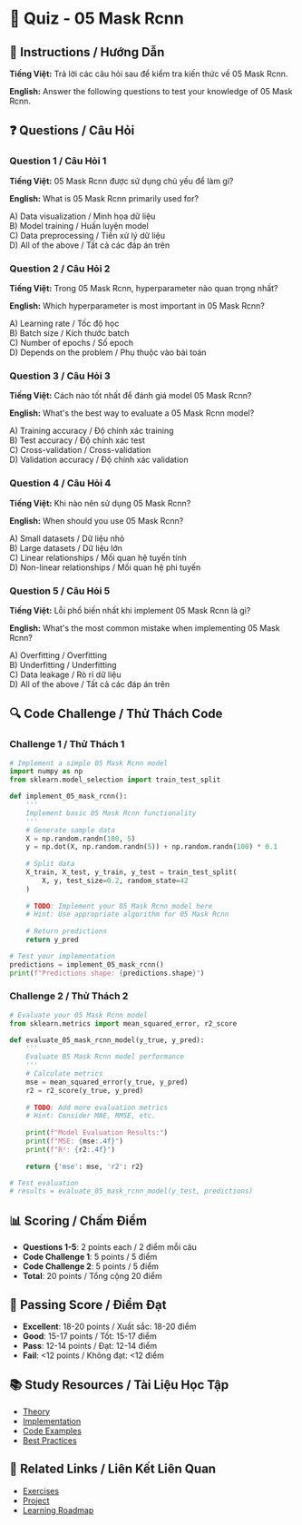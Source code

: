 # 🧠 Quiz - 05 Mask Rcnn

## 📝 Instructions / Hướng Dẫn

**Tiếng Việt:** Trả lời các câu hỏi sau để kiểm tra kiến thức về 05 Mask Rcnn.

**English:** Answer the following questions to test your knowledge of 05 Mask Rcnn.

## ❓ Questions / Câu Hỏi

### Question 1 / Câu Hỏi 1
**Tiếng Việt:** 05 Mask Rcnn được sử dụng chủ yếu để làm gì?

**English:** What is 05 Mask Rcnn primarily used for?

A) Data visualization / Minh họa dữ liệu  
B) Model training / Huấn luyện model  
C) Data preprocessing / Tiền xử lý dữ liệu  
D) All of the above / Tất cả các đáp án trên

### Question 2 / Câu Hỏi 2
**Tiếng Việt:** Trong 05 Mask Rcnn, hyperparameter nào quan trọng nhất?

**English:** Which hyperparameter is most important in 05 Mask Rcnn?

A) Learning rate / Tốc độ học  
B) Batch size / Kích thước batch  
C) Number of epochs / Số epoch  
D) Depends on the problem / Phụ thuộc vào bài toán

### Question 3 / Câu Hỏi 3
**Tiếng Việt:** Cách nào tốt nhất để đánh giá model 05 Mask Rcnn?

**English:** What's the best way to evaluate a 05 Mask Rcnn model?

A) Training accuracy / Độ chính xác training  
B) Test accuracy / Độ chính xác test  
C) Cross-validation / Cross-validation  
D) Validation accuracy / Độ chính xác validation

### Question 4 / Câu Hỏi 4
**Tiếng Việt:** Khi nào nên sử dụng 05 Mask Rcnn?

**English:** When should you use 05 Mask Rcnn?

A) Small datasets / Dữ liệu nhỏ  
B) Large datasets / Dữ liệu lớn  
C) Linear relationships / Mối quan hệ tuyến tính  
D) Non-linear relationships / Mối quan hệ phi tuyến

### Question 5 / Câu Hỏi 5
**Tiếng Việt:** Lỗi phổ biến nhất khi implement 05 Mask Rcnn là gì?

**English:** What's the most common mistake when implementing 05 Mask Rcnn?

A) Overfitting / Overfitting  
B) Underfitting / Underfitting  
C) Data leakage / Rò rỉ dữ liệu  
D) All of the above / Tất cả các đáp án trên

## 🔍 Code Challenge / Thử Thách Code

### Challenge 1 / Thử Thách 1
```python
# Implement a simple 05 Mask Rcnn model
import numpy as np
from sklearn.model_selection import train_test_split

def implement_05_mask_rcnn():
    '''
    Implement basic 05 Mask Rcnn functionality
    '''
    # Generate sample data
    X = np.random.randn(100, 5)
    y = np.dot(X, np.random.randn(5)) + np.random.randn(100) * 0.1
    
    # Split data
    X_train, X_test, y_train, y_test = train_test_split(
        X, y, test_size=0.2, random_state=42
    )
    
    # TODO: Implement your 05 Mask Rcnn model here
    # Hint: Use appropriate algorithm for 05 Mask Rcnn
    
    # Return predictions
    return y_pred

# Test your implementation
predictions = implement_05_mask_rcnn()
print(f"Predictions shape: {predictions.shape}")
```

### Challenge 2 / Thử Thách 2
```python
# Evaluate your 05 Mask Rcnn model
from sklearn.metrics import mean_squared_error, r2_score

def evaluate_05_mask_rcnn_model(y_true, y_pred):
    '''
    Evaluate 05 Mask Rcnn model performance
    '''
    # Calculate metrics
    mse = mean_squared_error(y_true, y_pred)
    r2 = r2_score(y_true, y_pred)
    
    # TODO: Add more evaluation metrics
    # Hint: Consider MAE, RMSE, etc.
    
    print(f"Model Evaluation Results:")
    print(f"MSE: {mse:.4f}")
    print(f"R²: {r2:.4f}")
    
    return {'mse': mse, 'r2': r2}

# Test evaluation
# results = evaluate_05_mask_rcnn_model(y_test, predictions)
```

## 📊 Scoring / Chấm Điểm

- **Questions 1-5**: 2 points each / 2 điểm mỗi câu
- **Code Challenge 1**: 5 points / 5 điểm
- **Code Challenge 2**: 5 points / 5 điểm
- **Total**: 20 points / Tổng cộng 20 điểm

## 🎯 Passing Score / Điểm Đạt

- **Excellent**: 18-20 points / Xuất sắc: 18-20 điểm
- **Good**: 15-17 points / Tốt: 15-17 điểm  
- **Pass**: 12-14 points / Đạt: 12-14 điểm
- **Fail**: <12 points / Không đạt: <12 điểm

## 📚 Study Resources / Tài Liệu Học Tập

- [Theory](./THEORY_05_mask_rcnn.md)
- [Implementation](./IMPLEMENTATION_05_mask_rcnn.md)
- [Code Examples](./CODE_EXAMPLES_05_mask_rcnn.md)
- [Best Practices](./BEST_PRACTICES_05_mask_rcnn.md)

## 🔗 Related Links / Liên Kết Liên Quan

- [Exercises](./EXERCISES_05_mask_rcnn.md)
- [Project](./PROJECT_05_mask_rcnn.md)
- [Learning Roadmap](./LEARNING_ROADMAP_05_mask_rcnn.md)
